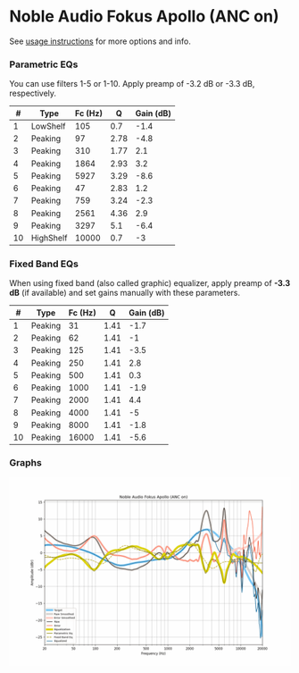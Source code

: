 # Noble Audio Fokus Apollo (ANC on)
See [usage instructions](https://github.com/jaakkopasanen/AutoEq#usage) for more options and info.

### Parametric EQs
You can use filters 1-5 or 1-10. Apply preamp of -3.2 dB or -3.3 dB, respectively.

|   # | Type      |   Fc (Hz) |    Q |   Gain (dB) |
|-----|-----------|-----------|------|-------------|
|   1 | LowShelf  |       105 | 0.7  |        -1.4 |
|   2 | Peaking   |        97 | 2.78 |        -4.8 |
|   3 | Peaking   |       310 | 1.77 |         2.1 |
|   4 | Peaking   |      1864 | 2.93 |         3.2 |
|   5 | Peaking   |      5927 | 3.29 |        -8.6 |
|   6 | Peaking   |        47 | 2.83 |         1.2 |
|   7 | Peaking   |       759 | 3.24 |        -2.3 |
|   8 | Peaking   |      2561 | 4.36 |         2.9 |
|   9 | Peaking   |      3297 | 5.1  |        -6.4 |
|  10 | HighShelf |     10000 | 0.7  |        -3   |

### Fixed Band EQs
When using fixed band (also called graphic) equalizer, apply preamp of **-3.3 dB** (if available) and set gains manually with these parameters.

|   # | Type    |   Fc (Hz) |    Q |   Gain (dB) |
|-----|---------|-----------|------|-------------|
|   1 | Peaking |        31 | 1.41 |        -1.7 |
|   2 | Peaking |        62 | 1.41 |        -1   |
|   3 | Peaking |       125 | 1.41 |        -3.5 |
|   4 | Peaking |       250 | 1.41 |         2.8 |
|   5 | Peaking |       500 | 1.41 |         0.3 |
|   6 | Peaking |      1000 | 1.41 |        -1.9 |
|   7 | Peaking |      2000 | 1.41 |         4.4 |
|   8 | Peaking |      4000 | 1.41 |        -5   |
|   9 | Peaking |      8000 | 1.41 |        -1.8 |
|  10 | Peaking |     16000 | 1.41 |        -5.6 |

### Graphs
![](./Noble%20Audio%20Fokus%20Apollo%20(ANC%20on).png)
